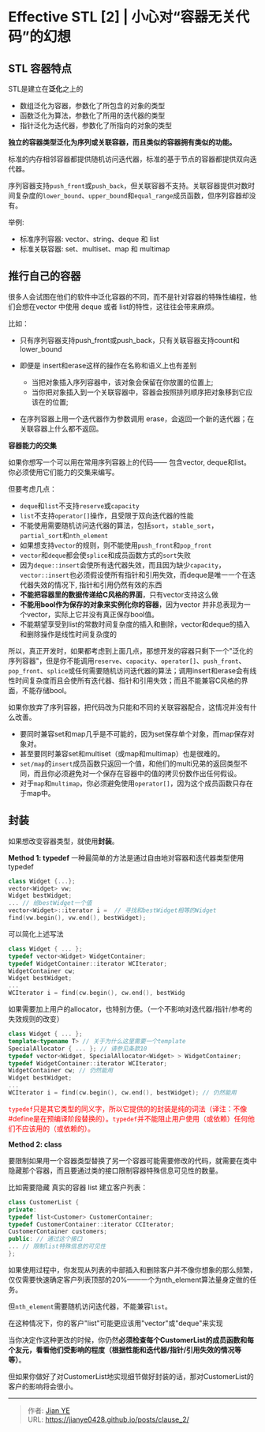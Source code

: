 # Effective STL [2] | 小心对“容器无关代码”的幻想


## STL 容器特点

STL是建立在**泛化**之上的

 - 数组泛化为容器，参数化了所包含的对象的类型</br>
 - 函数泛化为算法，参数化了所用的迭代器的类型</br>
 - 指针泛化为迭代器，参数化了所指向的对象的类型</br>

**独立的容器类型泛化为序列或关联容器，而且类似的容器拥有类似的功能。**

标准的内存相邻容器都提供随机访问迭代器，标准的基于节点的容器都提供双向迭代器。

序列容器支持`push_front`或`push_back`，但关联容器不支持。关联容器提供对数时间复杂度的`lower_bound`、`upper_bound`和`equal_range`成员函数，但序列容器却没有。

举例:
- 标准序列容器: vector、string、deque 和 list
- 标准关联容器: set、multiset、map 和 multimap

## 推行自己的容器

很多人会试图在他们的软件中泛化容器的不同，而不是针对容器的特殊性编程，他们会想在vector 中使用 deque 或者 list的特性，这往往会带来麻烦。

比如：

- 只有序列容器支持push_front或push_back，只有关联容器支持count和lower_bound

- 即便是 insert和erase这样的操作在名称和语义上也有差别

  - 当把对象插入序列容器中，该对象会保留在你放置的位置上;
  - 当你把对象插入到一个关联容器中，容器会按照排列顺序把对象移到它应该在的位置;
- 在序列容器上用一个迭代器作为参数调用 erase，会返回一个新的迭代器；在关联容器上什么都不返回。

**容器能力的交集**

如果你想写一个可以用在常用序列容器上的代码—— 包含vector, deque和list。你必须使用它们能力的交集来编写。

但要考虑几点：

- `deque`和`list`不支持`reserve`或`capacity`
- `list`不支持`operator[]`操作，且受限于双向迭代器的性能
- 不能使用需要随机访问迭代器的算法，包括`sort`，`stable_sort`，`partial_sort`和`nth_element`
- 如果想支持`vector`的规则，则不能使用`push_front`和`pop_front`
- `vector`和`deque`都会使`splice`和成员函数方式的`sort`失败
- 因为`deque::insert`会使所有迭代器失效，而且因为缺少`capacity`，`vector::insert`也必须假设使所有指针和引用失效，而deque是唯一一个在迭代器失效的情况下, 指针和引用仍然有效的东西
- **不能把容器里的数据传递给C风格的界面**，只有vector支持这么做
- **不能用bool作为保存的对象来实例化你的容器**，因为vector 并非总表现为一个vector，实际上它并没有真正保存bool值。
- 不能期望享受到list的常数时间复杂度的插入和删除，vector和deque的插入和删除操作是线性时间复杂度的

所以，真正开发时，如果都考虑到上面几点，那想开发的容器只剩下一个"泛化的序列容器"，但是你不能调用`reserve`、`capacity`、`operator[]`、`push_front`、`pop_front`、`splice`或任何需要随机访问迭代器的算法；调用insert和erase会有线性时间复杂度而且会使所有迭代器、指针和引用失效；而且不能兼容C风格的界面，不能存储bool。

如果你放弃了序列容器，把代码改为只能和不同的关联容器配合，这情况并没有什么改善。

 - 要同时兼容set和map几乎是不可能的，因为set保存单个对象，而map保存对象对。
 - 甚至要同时兼容set和multiset（或map和multimap）也是很难的。
 - `set/map`的`insert`成员函数只返回一个值，和他们的multi兄弟的返回类型不同，而且你必须避免对一个保存在容器中的值的拷贝份数作出任何假设。
 - 对于`map`和`multimap`，你必须避免使用`operator[]`，因为这个成员函数只存在于map中。


## 封装

如果想改变容器类型，就使用**封装**。

**Method 1: typedef**
一种最简单的方法是通过自由地对容器和迭代器类型使用typedef

```c++
class Widget {...};
vector<Widget> vw;
Widget bestWidget;
... // 给bestWidget一个值
vector<Widget>::iterator i =  // 寻找和bestWidget相等的Widget
find(vw.begin(), vw.end(), bestWidget);
```
可以简化上述写法

```c++
class Widget { ... };
typedef vector<Widget> WidgetContainer;
typedef WidgetContainer::iterator WCIterator;
WidgetContainer cw;
Widget bestWidget;
...
WCIterator i = find(cw.begin(), cw.end(), bestWidg
```

如果需要加上用户的allocator，也特别方便。（一个不影响对迭代器/指针/参考的失效规则的改变）

```c++
class Widget { ... };
template<typename T> // 关于为什么这里需要一个template
SpecialAllocator { ... }; // 请参见条款10
typedef vector<Widget, SpecialAllocator<Widget> > WidgetContainer;
typedef WidgetContainer::iterator WCIterator;
WidgetContainer cw; // 仍然能用
Widget bestWidget;
...
WCIterator i = find(cw.begin(), cw.end(), bestWidget); // 仍然能用
```
<font color=red>`typedef`只是其它类型的同义字，所以它提供的的封装是纯的词法（译注：不像#define是在预编译阶段替换的）。`typedef`并不能阻止用户使用（或依赖）任何他们不应该用的（或依赖的）。</font>

**Method 2: class**

要限制如果用一个容器类型替换了另一个容器可能需要修改的代码，就需要在类中隐藏那个容器，而且要通过类的接口限制容器特殊信息可见性的数量。

比如需要隐藏 真实的容器 list 建立客户列表：

```c++
class CustomerList {
private:
typedef list<Customer> CustomerContainer;
typedef CustomerContainer::iterator CCIterator;
CustomerContainer customers;
public: // 通过这个接口
... // 限制list特殊信息的可见性
};
```

如果使用过程中，你发现从列表的中部插入和删除客户并不像你想象的那么频繁，仅仅需要快速确定客户列表顶部的20%——一个为nth_element算法量身定做的任务。

但`nth_element`需要随机访问迭代器，不能兼容`list`。

在这种情况下，你的客户"list"可能更应该用"vector"或"deque"来实现

当你决定作这种更改的时候，你仍然**必须检查每个CustomerList的成员函数和每个友元，看看他们受影响的程度（根据性能和迭代器/指针/引用失效的情况等等）**。

但如果你做好了对CustomerList地实现细节做好封装的话，那对CustomerList的客户的影响将会很小。


---

> 作者: [Jian YE](https://github.com/jianye0428)  
> URL: https://jianye0428.github.io/posts/clause_2/  

